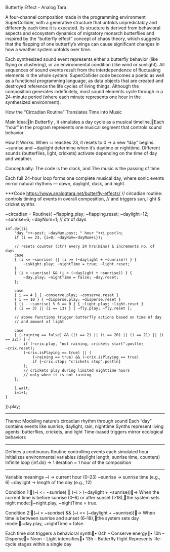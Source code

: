 Butterfly Effect - Analog Tara

A four-channel composition made in the programming environment SuperCollider, with a generative structure that unfolds unpredictably and differently each time it is executed. Its structure is derived from behavioral aspects and ecosystem dynamics of migratory monarch butterflies and inspired by the “butterfly effect” concept of chaos theory, which suggests that the flapping of one butterfly’s wings can cause significant changes in how a weather system unfolds over time.


Each synthesized sound event represents either a butterfly behavior (like flying or clustering), or an environmental condition (like wind or sunlight). All sequences of sound events result from the interdependence of fluctuating elements in the whole system. SuperCollider code becomes a poetic as well as a functional programming language, as data objects that are created and destroyed reference the life cycles of living things. Although the composition generates indefinitely, most sound elements cycle through in a 24-minute period (where each minute represents one hour in the synthesized environment).

How the “Circadian Routine” Translates Time into Music

Main Idea:In Butterfly , it simulates a day cycle as a musical timeline.Each “hour” in the program represents one musical segment that controls sound behavior.

How It Works:
When ~i reaches 23, it resets to 0 → a new “day” begins.
~sunrise and ~daylight determine when it’s daytime or nighttime.
Different sounds (butterflies, light, crickets) activate depending on the time of day and weather.

Conceptually:
The code is the clock, and
The music is the passing of time.

Each full 24-hour loop forms one complete musical day, where sonic events mirror natural rhythms — dawn, daylight, dusk, and night.


***Code https://www.analogtara.net/butterfly-effects/
// circadian routine: controls timing of events in overall composition,
// and triggers sun, light & cricket synths

~circadian = Routine({
    ~flapping.play; ~flapping.reset;
    ~daylight=12;
    ~sunrise=6;
    ~dayNum=1; // ctr of days

    inf.do{|i|
        "day "++~post; ~dayNum.post; " hour "++i.postln;
        if (i == 23, {i=0; ~dayNum=~dayNum+1});

        // resets counter (ctr) every 24 hrs(mins) & increments no. of days
        case
        { (i <= ~sunrise) || (i >= (~daylight + ~sunrise)) } {
            ~isNight.play; ~nightTime = true; ~light.reset;
        }
        { (i > ~sunrise) && (i < (~daylight + ~sunrise)) } {
            ~day.play; ~nightTime = false; ~day.reset;
        };

        case
        { i == 4 } { ~conserve.play; ~conserve.reset }
        { i == 10 } { ~disperse.play; ~disperse.reset }
        { (i - ~sunrise) % 6 == 0 } { ~light.play; ~light.reset }
        { (i == 3) || (i == 13) } { ~fly.play; ~fly.reset };

        // above functions trigger butterfly actions based on time of day
        // and amount of light

        case
        { (~raining == false) && ((i == 2) || (i == 20) || (i == 21) || (i == 22)) } {
            if (~crix.play, "not raining, crickets start".postln; ~crix.reset);
            (~crix.isPlaying == true) || (
                (~raining == true) && (~crix.isPlaying == true)
                if {~crix.stop; "crickets stop".postln}
            );
            // crickets play during limited nighttime hours
            // only when it is not raining
        };

        1.wait;
        i=i+1;
    }
}).play;



***
Theme: Modeling nature’s circadian rhythm through sound
Each “day” contains events like sunrise, daylight, rain, nighttime
Synths represent living agents: butterflies, crickets, and light
Time-based triggers mirror ecological behaviors


***
Defines a continuous Routine controlling events each simulated hour
Initializes environmental variables (daylight length, sunrise time, counters)
Infinite loop (inf.do) → 1 iteration = 1 hour of the composition


***
Variable meanings
~i → current hour (0–23)
~sunrise → sunrise time (e.g., 6)
~daylight → length of the day (e.g., 12)

Condition 1:(~i <= ~sunrise) || (~i > (~daylight + ~sunrise))→ When the current time is before sunrise (0–6) or after sunset (>18),the system sets night mode:~night.play, ~nightTime = true.

Condition 2:(~i > ~sunrise) && (~i <= (~daylight + ~sunrise))→ When time is between sunrise and sunset (6–18),the system sets day mode:~day.play, ~nightTime = false.


Each time slot triggers a behavioral synth• 04h – Conserve energy• 10h – Disperse• Noon – Light intensifies• 13h – Butterfly flight
Represents life-cycle stages within a single day

